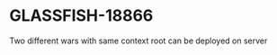 GLASSFISH-18866
===============

Two different wars with same context root can be deployed on server